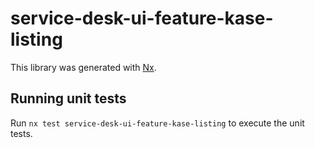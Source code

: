 # service-desk-ui-feature-kase-listing

This library was generated with [Nx](https://nx.dev).

## Running unit tests

Run `nx test service-desk-ui-feature-kase-listing` to execute the unit tests.
